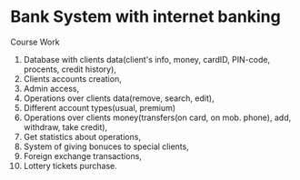 # Bank System with internet banking
Course Work

1. Database with clients data(client's info, money, cardID, PIN-code, procents, credit history),
2. Clients accounts creation,
3. Admin access,
4. Operations over clients data(remove, search, edit),
5. Different account types(usual, premium)
6. Operations over clients money(transfers(on card, on mob. phone), add, withdraw, take credit),
7. Get statistics about operations,
8. System of giving bonuces to special clients,
9. Foreign exchange transactions,
10. Lottery tickets purchase.

